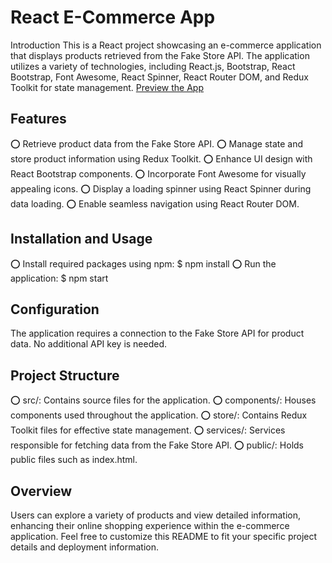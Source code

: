 # React E-Commerce App

Introduction
This is a React project showcasing an e-commerce application that displays products retrieved from the Fake Store API. The application utilizes a variety of technologies, including React.js, Bootstrap, React Bootstrap, Font Awesome, React Spinner, React Router DOM, and Redux Toolkit for state management. <a href="https://your-deployment-link.com/">Preview the App</a>

## Features

⭕ Retrieve product data from the Fake Store API.
⭕ Manage state and store product information using Redux Toolkit.
⭕ Enhance UI design with React Bootstrap components.
⭕ Incorporate Font Awesome for visually appealing icons.
⭕ Display a loading spinner using React Spinner during data loading.
⭕ Enable seamless navigation using React Router DOM.

## Installation and Usage

⭕ Install required packages using npm: $ npm install
⭕ Run the application: $ npm start

## Configuration

The application requires a connection to the Fake Store API for product data. No additional API key is needed.

## Project Structure

⭕ src/: Contains source files for the application.
⭕ components/: Houses components used throughout the application.
⭕ store/: Contains Redux Toolkit files for effective state management.
⭕ services/: Services responsible for fetching data from the Fake Store API.
⭕ public/: Holds public files such as index.html.

## Overview

Users can explore a variety of products and view detailed information, enhancing their online shopping experience within the e-commerce application.
Feel free to customize this README to fit your specific project details and deployment information.
